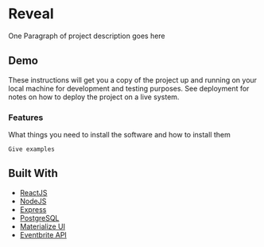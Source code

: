 # Reveal

One Paragraph of project description goes here

## Demo

These instructions will get you a copy of the project up and running on your local machine for development and testing purposes. See deployment for notes on how to deploy the project on a live system.

### Features

What things you need to install the software and how to install them

```
Give examples
```

## Built With

* [ReactJS](https://reactjs.org/)
* [NodeJS](https://nodejs.org/en/)
* [Express](https://expressjs.com/)
* [PostgreSQL](https://www.postgresql.org/)
* [Materialize UI](https://react-materialize.github.io/#/)
* [Eventbrite API](https://www.eventbrite.com/developer/v3/)